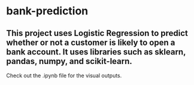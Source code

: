 # bank-prediction
## This project uses Logistic Regression to predict whether or not a customer is likely to open a bank account. It uses libraries such as sklearn, pandas, numpy, and scikit-learn.
Check out the .ipynb file for the visual outputs.
